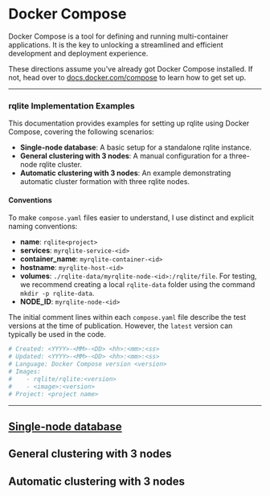 # Docker Compose

Docker Compose is a tool for defining and running multi-container applications.
It is the key to unlocking a streamlined and efficient development and deployment experience.

These directions assume you've already got Docker Compose installed.
If not, head over to [docs.docker.com/compose](https://docs.docker.com/compose/) to learn how to get set up.

---

### rqlite Implementation Examples

This documentation provides examples for setting up rqlite using Docker Compose, covering the following scenarios:

  * **Single-node database**: A basic setup for a standalone rqlite instance.
  * **General clustering with 3 nodes**: A manual configuration for a three-node rqlite cluster.
  * **Automatic clustering with 3 nodes**: An example demonstrating automatic cluster formation with three rqlite nodes.


#### Conventions

To make `compose.yaml` files easier to understand, I use distinct and explicit naming conventions:

  * **name**: `rqlite<project>`
  * **services**: `myrqlite-service-<id>`
  * **container_name**: `myrqlite-container-<id>`
  * **hostname**: `myrqlite-host-<id>`
  * **volumes**: `./rqlite-data/myrqlite-node-<id>:/rqlite/file`.
For testing, we recommend creating a local `rqlite-data` folder using the command `mkdir -p rqlite-data`.
  * **NODE_ID**: `myrqlite-node-<id>`

The initial comment lines within each `compose.yaml` file describe the test versions at the time of publication.
However, the `latest` version can typically be used in the code.

```yaml
# Created: <YYYY>-<MM>-<DD> <hh>:<mm>:<ss>
# Updated: <YYYY>-<MM>-<DD> <hh>:<mm>:<ss>
# Language: Docker Compose version <version>
# Images:
#    - rqlite/rqlite:<version>
#    - <image>:<version>
# Project: <project name>
```

---


## [Single-node database](./rqliteSingleNode)


## General clustering with 3 nodes


## Automatic clustering with 3 nodes